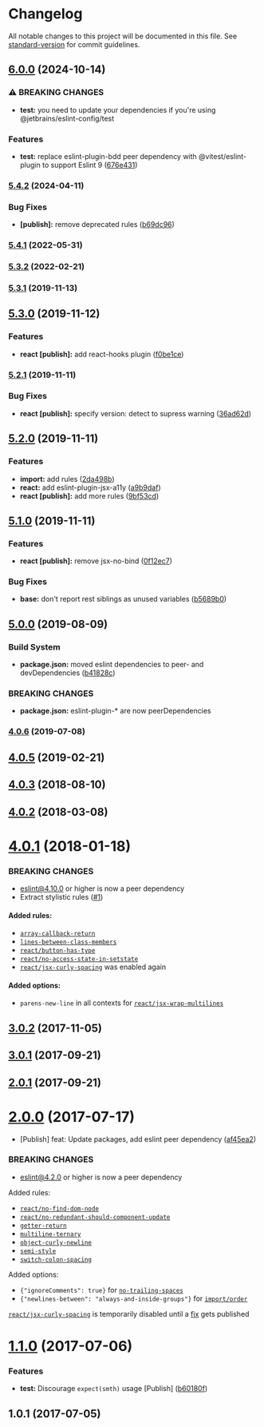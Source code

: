 # Changelog

All notable changes to this project will be documented in this file. See [standard-version](https://github.com/conventional-changelog/standard-version) for commit guidelines.

## [6.0.0](https://github.com/JetBrains/eslint-config/compare/v5.4.2...v6.0.0) (2024-10-14)


### ⚠ BREAKING CHANGES

* **test:** you need to update your dependencies if you're using @jetbrains/eslint-config/test

### Features

* **test:** replace eslint-plugin-bdd peer dependency with @vitest/eslint-plugin to support Eslint 9 ([676e431](https://github.com/JetBrains/eslint-config/commit/676e4315a8df719deb5f3c9add160de78ffff205))

### [5.4.2](https://github.com/JetBrains/eslint-config/compare/v5.4.1...v5.4.2) (2024-04-11)


### Bug Fixes

* **[publish]:** remove deprecated rules ([b69dc96](https://github.com/JetBrains/eslint-config/commit/b69dc96ba4381f6ad69281206f4ca2bb9a214466))

### [5.4.1](https://github.com/JetBrains/eslint-config/compare/v5.3.2...v5.4.1) (2022-05-31)

### [5.3.2](https://github.com/JetBrains/eslint-config/compare/v5.3.1...v5.3.2) (2022-02-21)

### [5.3.1](https://github.com/JetBrains/eslint-config/compare/v5.3.0...v5.3.1) (2019-11-13)

## [5.3.0](https://github.com/JetBrains/eslint-config/compare/v5.2.1...v5.3.0) (2019-11-12)


### Features

* **react [publish]:** add react-hooks plugin ([f0be1ce](https://github.com/JetBrains/eslint-config/commit/f0be1ce4dfb6d471459ac03797c9b1a9839c6e64))

### [5.2.1](https://github.com/JetBrains/eslint-config/compare/v5.2.0...v5.2.1) (2019-11-11)


### Bug Fixes

* **react [publish]:** specify version: detect to supress warning ([36ad62d](https://github.com/JetBrains/eslint-config/commit/36ad62d064506f67d90561eb1d8465ab8863b100))

## [5.2.0](https://github.com/JetBrains/eslint-config/compare/v5.1.0...v5.2.0) (2019-11-11)


### Features

* **import:** add rules ([2da498b](https://github.com/JetBrains/eslint-config/commit/2da498bb695f1e66418e1e6c1436658108988d64))
* **react:** add eslint-plugin-jsx-a11y ([a9b9daf](https://github.com/JetBrains/eslint-config/commit/a9b9daf2ea3115b12531ca0ed36b8430095cf4a6))
* **react [publish]:** add more rules ([9bf53cd](https://github.com/JetBrains/eslint-config/commit/9bf53cdb9eb68e3fb7044c5c512f8657bfb02331))

## [5.1.0](https://github.com/JetBrains/eslint-config/compare/v5.0.0...v5.1.0) (2019-11-11)


### Features

* **react [publish]:** remove jsx-no-bind ([0f12ec7](https://github.com/JetBrains/eslint-config/commit/0f12ec7b6c5c79c137458bc21fb1288e97b364a9))


### Bug Fixes

* **base:** don't report rest siblings as unused variables ([b5689b0](https://github.com/JetBrains/eslint-config/commit/b5689b0cf64482da2c895f7bce4b88aab651f0e5))

## [5.0.0](https://github.com/JetBrains/eslint-config/compare/v4.0.6...v5.0.0) (2019-08-09)


### Build System

* **package.json:** moved eslint dependencies to peer- and devDependencies ([b41828c](https://github.com/JetBrains/eslint-config/commit/b41828c))


### BREAKING CHANGES

* **package.json:** eslint-plugin-* are now peerDependencies



### [4.0.6](https://github.com/JetBrains/eslint-config/compare/v4.0.5...v4.0.6) (2019-07-08)



## [4.0.5](https://github.com/JetBrains/eslint-config/compare/v4.0.4...v4.0.5) (2019-02-21)



<a name="4.0.3"></a>
## [4.0.3](https://github.com/JetBrains/eslint-config/compare/v4.0.2...v4.0.3) (2018-08-10)



<a name="4.0.2"></a>
## [4.0.2](https://github.com/JetBrains/eslint-config/compare/v4.0.1...v4.0.2) (2018-03-08)



<a name="4.0.1"></a>
# [4.0.1](https://github.com/JetBrains/eslint-config/compare/v3.0.2...v4.0.1) (2018-01-18)


### BREAKING CHANGES

* eslint@4.10.0 or higher is now a peer dependency
* Extract stylistic rules ([#1](https://github.com/JetBrains/eslint-config/pull/1https://github.com/JetBrains/eslint-config/pull/1))

#### Added rules:
* [`array-callback-return`](https://eslint.org/docs/rules/array-callback-return)
* [`lines-between-class-members`](https://eslint.org/docs/rules/lines-between-class-members)
* [`react/button-has-type`](https://github.com/yannickcr/eslint-plugin-react/blob/master/docs/rules/button-has-type.md)
* [`react/no-access-state-in-setstate`](https://github.com/yannickcr/eslint-plugin-react/blob/master/docs/rules/no-access-state-in-setstate.md)
* [`react/jsx-curly-spacing`](https://github.com/yannickcr/eslint-plugin-react/blob/master/docs/rules/jsx-curly-spacing.md) was enabled again

#### Added options:
* `parens-new-line` in all contexts for [`react/jsx-wrap-multilines`](https://github.com/yannickcr/eslint-plugin-react/blob/master/docs/rules/jsx-wrap-multilines.md#rule-details)


<a name="3.0.2"></a>
## [3.0.2](https://github.com/JetBrains/eslint-config/compare/v3.0.1...v3.0.2) (2017-11-05)



<a name="3.0.1"></a>
## [3.0.1](https://github.com/JetBrains/eslint-config/compare/v2.0.1...v3.0.1) (2017-09-21)



<a name="2.0.1"></a>
## [2.0.1](https://github.com/JetBrains/eslint-config/compare/v2.0.0...v2.0.1) (2017-09-21)



<a name="2.0.0"></a>
# [2.0.0](https://github.com/JetBrains/eslint-config/compare/v1.1.0...v2.0.0) (2017-07-17)


* [Publish] feat: Update packages, add eslint peer dependency ([af45ea2](https://github.com/JetBrains/eslint-config/commit/af45ea2))


### BREAKING CHANGES

* eslint@4.2.0 or higher is now a peer dependency

Added rules:
 * [`react/no-find-dom-node`](https://github.com/yannickcr/eslint-plugin-react/blob/master/docs/rules/no-find-dom-node.md)
 * [`react/no-redundant-should-component-update`](https://github.com/yannickcr/eslint-plugin-react/blob/master/docs/rules/no-redundant-should-component-update.md)
 * [`getter-return`](http://eslint.org/docs/rules/getter-return)
 * [`multiline-ternary`](http://eslint.org/docs/rules/multiline-ternary)
 * [`object-curly-newline`](http://eslint.org/docs/rules/object-curly-newline)
 * [`semi-style`](http://eslint.org/docs/rules/semi-style)
 * [`switch-colon-spacing`](http://eslint.org/docs/rules/switch-colon-spacing)

Added options:
 * `{"ignoreComments": true}` for [`no-trailing-spaces`](http://eslint.org/docs/rules/no-trailing-spaces)
 * `{"newlines-between": "always-and-inside-groups"}` for [`import/order`](https://github.com/benmosher/eslint-plugin-import/blob/HEAD/docs/rules/order.md)

[`react/jsx-curly-spacing`](https://github.com/yannickcr/eslint-plugin-react/blob/master/docs/rules/jsx-curly-spacing.md) is temporarily disabled until a [fix](https://github.com/yannickcr/eslint-plugin-react/pull/1292) gets published



<a name="1.1.0"></a>
# [1.1.0](https://github.com/JetBrains/eslint-config/compare/v1.0.1...v1.1.0) (2017-07-06)


### Features

* **test:** Discourage `expect(smth)` usage [Publish] ([b60180f](https://github.com/JetBrains/eslint-config/commit/b60180f))



<a name="1.0.1"></a>
## 1.0.1 (2017-07-05)
